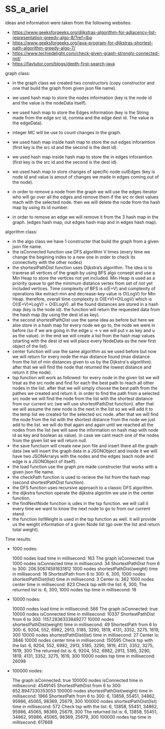 # SS_a_ariel

ideas and information were taken from the following websites:
* https://www.geeksforgeeks.org/dijkstras-algorithm-for-adjacency-list-representation-greedy-algo-8/?ref=lbp
* https://www.geeksforgeeks.org/java-program-for-dijkstras-shortest-path-algorithm-greedy-algo-7/
* https://www.techiedelight.com/check-given-graph-strongly-connected-not/
* https://favtutor.com/blogs/depth-first-search-java


graph class:
* in the graph class we created two constructors (copy constructor and one that build the graph from given json file name).
* we used hash map to store the nodes information (key is the node id and the value is the nodeData itself).
* we used hash map to store the Edges information (key is the String made from the edge src id, comma and the edge dest id. The value is the edgeData).
* integer MC will be use to count changes in the graph.
* we used hash map inside hash map to store the out edges inforamtion (first key is the src id and the second is the dest id).
* we used hash map inside hash map to store the in edges inforamtion (first key is the src id and the second is the dest id).
* we used hash map to store changes of specific node outEdges (key is node id and value is amout of changes we made in edges coming out of the node).

* in order to remove a node from the graph we will use the edges iterator who will go over all the edges and remove them if the src or dest values mach with the selected node.
then we will delete the node from the hash map by using its id number.

* in order to remove an edge we will remove it from the 3 hash map in the graph. (edges hash map, out edges hash map and in edges hash map).


algorithm class:
* in the algo class we have 1 constructer that build the graph from a given json file name.
* the isConnected function use DFS algorithm V times (every time we change the begining indes to a new one in order to check its connectivity with the other nodes)
* the shortestPathDist function uses Dijkstra’s algorithm. The idea is to traverse all vertices of the graph by using BFS algo consept and use a Min Heap to store the vertices not yet included. Min Heap is used as a priority queue to get the minimum distance vertex from set of not yet included vertices. Time complexity of BFS is o(E+V) and complexity of operations like extract-min and decrease-key value is O(LogV) for Min Heap. therefore, overall time complexity is O(E+V)*O(LogV) which is O((E+V)*LogV) = O(ELogV). all the found distances are stored in a hash map (key is the node id). the function will return the requested data from the hash map (by using the dest id as key).
* the second shortestPathDist use the same idea as before but here we alse store in a hash map for every node we go to, the node we were in before (so if we are going in the edge u -> v we will put v as key and u as the value). in the end we will create a list from the hash map values (starting with the dest id we will place every NodeData as the new first object of the list).
* center function will use the same algorithm as we used before but now we will return for every node the max distance found (max distance from the list of min distances given to us by the Dijkstra's algorithm). after that we will find the node that returned the lowest distance and return it (the node).
* tsp function will work as followed: for every node in the given list we will treat as the src node and find for each the best path to reach all other nodes in the list. after that we will simply choose the best path from the pathes we created and return it.
in order to find the path from a selected src node we will find the node from the list with the shortest distance from our current src (we will use shortestPathDist function).
after that we will assume the new node is the next in the list so we will add it to the temp list we created for the selected src node. after that we will find the node from the list with the shortest distance from the node we just add to the list. we will do that again and again until we reached all the nodes from the list (we will save the information on hash map with node id as key and boolean as value). 
in case we cant reach one of the nodes from the given list we will return null.
* the save functuon will create new json file and insert there all the graph data (we will insert the graph data in a JSONObject and inside it we will have two JSONArrarys with the nodes and the edges (each node and edge is a JSONObject of itself).
* the load function use the graph pre made constructer that works with a given json file name.
* the checkPath function is used to rerieve the list from the hash map (second shortestPathDist function).
* the DFS function uses recursive approach to a classic DFS algorithm.
* the dijkstra function operate the dijkstra algoritm we use in the center function.
* the findNextNode function is udes in the tsp function. we will call it every time we want to know the next node to go to from our current stand.
* the function listWeight is used in the tsp function as well. it will provide us the weight information of a given Node list (go over the list and return total weight).



Time results:

* 1000 nodes:

  1000 nodes load time in millisecond: 163
  The graph isConnected: true
  1000 nodes isConnected time in millisecond: 34
  ShortestPathDist from 6 to 300: 206.50674591631812
  1000 nodes shortestPathDist(weight) time in millisecond: 18
  ShortestPath from 6 to 300: 6, 300, 
  1000 nodes shortestPathDist(list) time in millisecond: 3
  Center is: 362
  1000 nodes center time in millisecond: 823
  Check tsp with the list: 6, 300, 
  The returned list is: 6, 300, 
  1000 nodes tsp time in millisecond: 18


* 10000 nodes:

  10000 nodes load time in millisecond: 566
  The graph isConnected: true
  10000 nodes isConnected time in millisecond: 10337
  ShortestPathDist from 6 to 300: 1157.2836333849277
  10000 nodes shortestPathDist(weight) time in millisecond: 49
  ShortestPath from 6 to 300: 6, 9204, 552, 6982, 2913, 5185, 3290, 1819, 4131, 3352, 3275, 1619, 300
  10000 nodes shortestPathDist(list) time in millisecond: 27
  Center is: 3846
  10000 nodes center time in millisecond: 150595
  Check tsp with the list: 6, 9204, 552, 6982, 2913, 5185, 3290, 1819, 4131, 3352, 3275, 1619, 300
  The returned list is: 6, 9204, 552, 6982, 2913, 5185, 3290, 1819, 4131, 3352, 3275, 1619, 300
  10000 nodes tsp time in millisecond: 26098


* 100000 nodes:

  The graph isConnected: true
  100000 nodes isConnected time in millisecond: 4549145
  ShortestPathDist from 6 to 300: 652.8947330353053
  100000 nodes shortestPathDist(weight) time in millisecond: 1966
  ShortestPath from 6 to 300: 6, 13858, 55451, 34862, 95986, 45065, 98369, 25679, 300
  100000 nodes shortestPathDist(list) time in millisecond: 572
  Check tsp with the list: 6, 13858, 55451, 34862, 95986, 45065, 98369, 25679, 300
  The returned list is: 6, 13858, 55451, 34862, 95986, 45065, 98369, 25679, 300
  100000 nodes tsp time in millisecond: 617668



